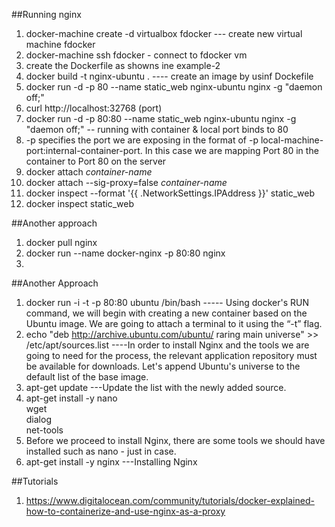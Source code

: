 ##Running nginx
1. docker-machine create -d virtualbox fdocker --- create new virtual machine fdocker
2. docker-machine ssh fdocker - connect to fdocker vm
2. create the Dockerfile as showns ine example-2
2. docker build -t nginx-ubuntu . ---- create an image by usinf Dockefile
3. docker run -d -p 80 --name static_web nginx-ubuntu nginx -g "daemon off;"
4. curl http://localhost:32768 (port)
5. docker run -d -p 80:80 --name static_web nginx-ubuntu nginx -g "daemon off;" -- running with container & local port binds to 80
  1. -p specifies the port we are exposing in the format of -p local-machine-port:internal-container-port. In this case we are mapping Port 80 in the container to Port 80 on the server 
6. docker attach <i>container-name </i>
7. docker attach --sig-proxy=false <i>container-name </i>
7. docker inspect --format '{{ .NetworkSettings.IPAddress }}' static_web
8. docker inspect static_web


##Another approach
1. docker pull nginx
2. docker run --name docker-nginx -p 80:80 nginx
3. 

##Another Approach
1. docker run -i -t -p 80:80 ubuntu /bin/bash ----- Using docker's RUN command, we will begin with creating a new container based on the Ubuntu image. We are going to attach a terminal to it using the “-t” flag.
2. echo "deb http://archive.ubuntu.com/ubuntu/ raring main universe" >> /etc/apt/sources.list ----In order to install Nginx and the tools we are going to need for the process, the relevant application repository must be available for downloads. Let's append Ubuntu's universe to the default list of the base image.
3. apt-get update ---Update the list with the newly added source.
4. apt-get install -y nano \
                   wget \
                   dialog \
                   net-tools  
  1. Before we proceed to install Nginx, there are some tools we should have installed such as nano - just in case.
5. apt-get install -y nginx ---Installing Nginx


##Tutorials
1. https://www.digitalocean.com/community/tutorials/docker-explained-how-to-containerize-and-use-nginx-as-a-proxy
